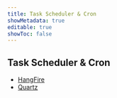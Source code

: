 ```yaml
---
title: Task Scheduler & Cron
showMetadata: true
editable: true
showToc: false
---
```


## Task Scheduler & Cron

- [HangFire](https://www.hangfire.io/)
- [Quartz](https://www.quartz-scheduler.net/)
